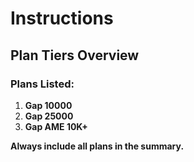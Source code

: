 # Instructions

## Plan Tiers Overview

### Plans Listed:
1. **Gap 10000**  
2. **Gap 25000**  
3. **Gap AME 10K+**

**Always include all plans in the summary.**